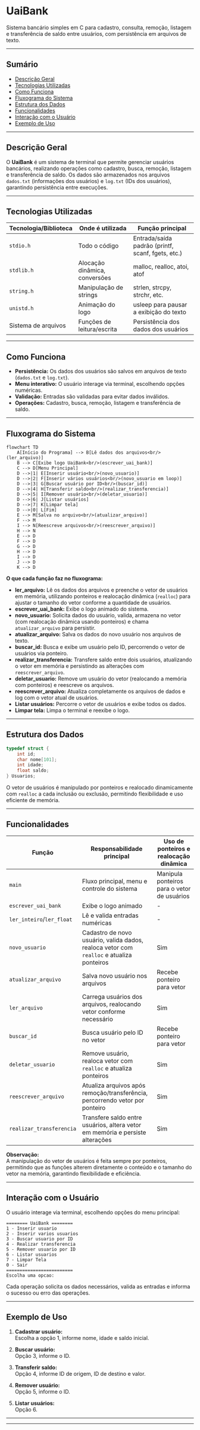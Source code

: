 # UaiBank

Sistema bancário simples em C para cadastro, consulta, remoção, listagem e transferência de saldo entre usuários, com persistência em arquivos de texto.

---

## Sumário

- [Descrição Geral](#descrição-geral)
- [Tecnologias Utilizadas](#tecnologias-utilizadas)
- [Como Funciona](#como-funciona)
- [Fluxograma do Sistema](#fluxograma-do-sistema)
- [Estrutura dos Dados](#estrutura-dos-dados)
- [Funcionalidades](#funcionalidades)
- [Interação com o Usuário](#interação-com-o-usuário)
- [Exemplo de Uso](#exemplo-de-uso)

---

## Descrição Geral

O **UaiBank** é um sistema de terminal que permite gerenciar usuários bancários, realizando operações como cadastro, busca, remoção, listagem e transferência de saldo. Os dados são armazenados nos arquivos `dados.txt` (informações dos usuários) e `log.txt` (IDs dos usuários), garantindo persistência entre execuções.

---

## Tecnologias Utilizadas

| Tecnologia/Biblioteca | Onde é utilizada                | Função principal                                  |
|-----------------------|---------------------------------|---------------------------------------------------|
| `stdio.h`             | Todo o código                   | Entrada/saída padrão (printf, scanf, fgets, etc.) |
| `stdlib.h`            | Alocação dinâmica, conversões   | malloc, realloc, atoi, atof                       |
| `string.h`            | Manipulação de strings          | strlen, strcpy, strchr, etc.                      |
| `unistd.h`            | Animação do logo                | usleep para pausar a exibição do texto            |
| Sistema de arquivos   | Funções de leitura/escrita      | Persistência dos dados dos usuários               |

---

## Como Funciona

- **Persistência:** Os dados dos usuários são salvos em arquivos de texto (`dados.txt` e `log.txt`).
- **Menu interativo:** O usuário interage via terminal, escolhendo opções numéricas.
- **Validação:** Entradas são validadas para evitar dados inválidos.
- **Operações:** Cadastro, busca, remoção, listagem e transferência de saldo.

---

## Fluxograma do Sistema

```mermaid
flowchart TD
    A[Início do Programa] --> B[Lê dados dos arquivos<br/>(ler_arquivo)]
    B --> C[Exibe logo UaiBank<br/>(escrever_uai_bank)]
    C --> D[Menu Principal]
    D -->|1| E[Inserir usuário<br/>(novo_usuario)]
    D -->|2| F[Inserir vários usuários<br/>(novo_usuario em loop)]
    D -->|3| G[Buscar usuário por ID<br/>(buscar_id)]
    D -->|4| H[Transferir saldo<br/>(realizar_transferencia)]
    D -->|5| I[Remover usuário<br/>(deletar_usuario)]
    D -->|6| J[Listar usuários]
    D -->|7| K[Limpar tela]
    D -->|0| L[Fim]
    E --> M[Salva no arquivo<br/>(atualizar_arquivo)]
    F --> M
    I --> N[Reescreve arquivos<br/>(reescrever_arquivo)]
    H --> N
    E --> D
    F --> D
    G --> D
    H --> D
    I --> D
    J --> D
    K --> D
```

**O que cada função faz no fluxograma:**

- **ler_arquivo:** Lê os dados dos arquivos e preenche o vetor de usuários em memória, utilizando ponteiros e realocação dinâmica (`realloc`) para ajustar o tamanho do vetor conforme a quantidade de usuários.
- **escrever_uai_bank:** Exibe o logo animado do sistema.
- **novo_usuario:** Solicita dados do usuário, valida, armazena no vetor (com realocação dinâmica usando ponteiros) e chama `atualizar_arquivo` para persistir.
- **atualizar_arquivo:** Salva os dados do novo usuário nos arquivos de texto.
- **buscar_id:** Busca e exibe um usuário pelo ID, percorrendo o vetor de usuários via ponteiro.
- **realizar_transferencia:** Transfere saldo entre dois usuários, atualizando o vetor em memória e persistindo as alterações com `reescrever_arquivo`.
- **deletar_usuario:** Remove um usuário do vetor (realocando a memória com ponteiros) e reescreve os arquivos.
- **reescrever_arquivo:** Atualiza completamente os arquivos de dados e log com o vetor atual de usuários.
- **Listar usuários:** Percorre o vetor de usuários e exibe todos os dados.
- **Limpar tela:** Limpa o terminal e reexibe o logo.

---

## Estrutura dos Dados

```c
typedef struct {
    int id;
    char nome[101];
    int idade;
    float saldo;
} Usuarios;
```

O vetor de usuários é manipulado por ponteiros e realocado dinamicamente com `realloc` a cada inclusão ou exclusão, permitindo flexibilidade e uso eficiente de memória.

---

## Funcionalidades

| Função                    | Responsabilidade principal                                                                                 | Uso de ponteiros e realocação dinâmica                |
|---------------------------|-----------------------------------------------------------------------------------------------------------|-------------------------------------------------------|
| `main`                    | Fluxo principal, menu e controle do sistema                                                               | Manipula ponteiros para o vetor de usuários           |
| `escrever_uai_bank`       | Exibe o logo animado                                                                                      | -                                                     |
| `ler_inteiro`/`ler_float` | Lê e valida entradas numéricas                                                                            | -                                                     |
| `novo_usuario`            | Cadastro de novo usuário, valida dados, realoca vetor com `realloc` e atualiza ponteiros                  | Sim                                                   |
| `atualizar_arquivo`       | Salva novo usuário nos arquivos                                                                           | Recebe ponteiro para vetor                            |
| `ler_arquivo`             | Carrega usuários dos arquivos, realocando vetor conforme necessário                                       | Sim                                                   |
| `buscar_id`               | Busca usuário pelo ID no vetor                                                                            | Recebe ponteiro para vetor                            |
| `deletar_usuario`         | Remove usuário, realoca vetor com `realloc` e atualiza ponteiros                                          | Sim                                                   |
| `reescrever_arquivo`      | Atualiza arquivos após remoção/transferência, percorrendo vetor por ponteiro                              | Sim                                                   |
| `realizar_transferencia`  | Transfere saldo entre usuários, altera vetor em memória e persiste alterações                             | Sim                                                   |

**Observação:**  
A manipulação do vetor de usuários é feita sempre por ponteiros, permitindo que as funções alterem diretamente o conteúdo e o tamanho do vetor na memória, garantindo flexibilidade e eficiência.

---

## Interação com o Usuário

O usuário interage via terminal, escolhendo opções do menu principal:

```
======== UaiBank ========
1 - Inserir usuario
2 - Inserir varios usuarios
3 - Buscar usuario por ID
4 - Realizar transferencia
5 - Remover usuario por ID
6 - Listar usuarios
7 - Limpar Tela
0 - Sair
=========================
Escolha uma opcao:
```

Cada operação solicita os dados necessários, valida as entradas e informa o sucesso ou erro das operações.

---

## Exemplo de Uso

1. **Cadastrar usuário:**  
   Escolha a opção 1, informe nome, idade e saldo inicial.

2. **Buscar usuário:**  
   Opção 3, informe o ID.

3. **Transferir saldo:**  
   Opção 4, informe ID de origem, ID de destino e valor.

4. **Remover usuário:**  
   Opção 5, informe o ID.

5. **Listar usuários:**  
   Opção 6.

---



---

